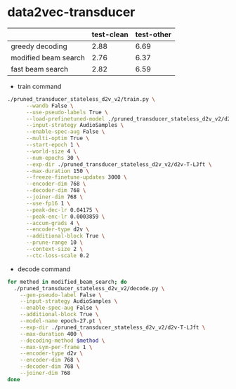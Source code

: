 # data2vec-transducer

|  | test-clean | test-other |
| --- | --- | --- |
| greedy decoding | 2.88 | 6.69 |
| modified beam search | 2.76 | 6.37 |
| fast beam search | 2.82 | 6.59 |
- train command
<!-- start time: 1/12/21:32 -->
```bash
./pruned_transducer_stateless_d2v_v2/train.py \
      --wandb False \
      --use-pseudo-labels True \
      --load-prefinetuned-model ./pruned_transducer_stateless_d2v_v2/d2v-T-LJft/libri_finetuned.pt \
      --input-strategy AudioSamples \
      --enable-spec-aug False \
      --multi-optim True \
      --start-epoch 1 \
      --world-size 4 \
      --num-epochs 30 \
      --exp-dir ./pruned_transducer_stateless_d2v_v2/d2v-T-LJft \
      --max-duration 150 \
      --freeze-finetune-updates 3000 \
      --encoder-dim 768 \
      --decoder-dim 768 \
      --joiner-dim 768 \
      --use-fp16 1 \
      --peak-dec-lr 0.04175 \
      --peak-enc-lr 0.0003859 \
      --accum-grads 4 \
      --encoder-type d2v \
      --additional-block True \
      --prune-range 10 \
      --context-size 2 \
      --ctc-loss-scale 0.2
```

- decode command

```bash
for method in modified_beam_search; do
  ./pruned_transducer_stateless_d2v_v2/decode.py \
    --gen-pseudo-label False \
    --input-strategy AudioSamples \
    --enable-spec-aug False \
    --additional-block True \
    --model-name epoch-27.pt \
    --exp-dir ./pruned_transducer_stateless_d2v_v2/d2v-T-LJft \
    --max-duration 400 \
    --decoding-method $method \
    --max-sym-per-frame 1 \
    --encoder-type d2v \
    --encoder-dim 768 \
    --decoder-dim 768 \
    --joiner-dim 768
done
```